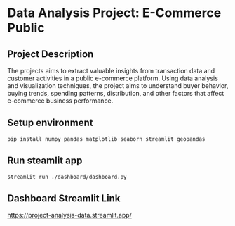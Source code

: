 # Data Analysis Project: E-Commerce Public

## Project Description

The projects aims to extract valuable insights from transaction data and customer activities in a public e-commerce platform. Using data analysis and visualization techniques, the project aims to understand buyer behavior, buying trends, spending patterns, distribution, and other factors that affect e-commerce business performance.

## Setup environment

```
pip install numpy pandas matplotlib seaborn streamlit geopandas
```

## Run steamlit app

```
streamlit run ./dashboard/dashboard.py
```

## Dashboard Streamlit Link

https://project-analysis-data.streamlit.app/
